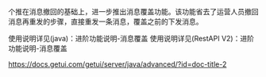 个推在消息撤回的基础上，进一步推出消息覆盖功能。该功能省去了运营人员撤回消息再重发的步骤，直接重发一条消息，覆盖之前的下发消息。

使用说明详见(java)：进阶功能说明-消息覆盖
使用说明详见(RestAPI V2)：进阶功能说明-消息覆盖

https://docs.getui.com/getui/server/java/advanced/?id=doc-title-2